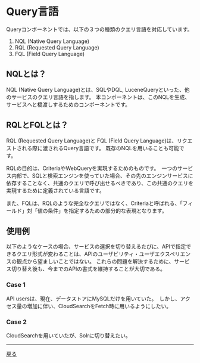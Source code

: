 # Query言語

Queryコンポーネントでは、以下の３つの種類のクエリ言語を対応しています。

  1. NQL (Native Query Language) 
  2. RQL (Requested Query Language)
  3. FQL (Field Query Language)
  
  
## NQLとは？

NQL (Native Query Language)とは、SQLやDQL, LuceneQueryといった、他のサービスのクエリ言語を指します。
本コンポーネントは、このNQLを生成、サービスへと橋渡しするためのコンポーネントです。

## RQLとFQLとは？

RQL (Requested Query Language)と FQL (Field Query Language)は、リクエストされる際に渡されるQuery言語です。
既存のNQLを用いることも可能です。

RQLの目的は、CriteriaやWebQueryを実現するためのものです。　一つのサービス内部で、SQLと検索エンジンを使っていた場合、その先のエンジンサービスに依存することなく、共通のクエリで呼び出せるべきであり、この共通のクエリを実現するために定義されている言語です。

また、FQLは、RQLのような完全なクエリではなく、Criteriaと呼ばれる、「フィールド」対「値の条件」を指定するための部分的な表現となります。


## 使用例
以下のようなケースの場合、サービスの選択を切り替えるたびに、APIで指定できるクエリ形式が変わることは、APIのユーザビリティ・ユーザエクスペリエンスの観点から望ましいことではない。
これらの問題を解決するために、サービス切り替え後も、今までのAPIの書式を維持することが大切である。

### Case 1
API usersは、現在、データストアにMySQLだけを用いていた。　しかし、アクセス量の増加に伴い、CloudSearchをFetch時に用いるようにしたい。

### Case 2
CloudSearchを用いていたが、Solrに切り替えたい。

----

[戻る](./index.md)